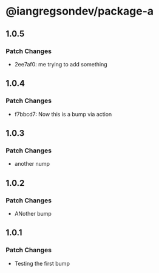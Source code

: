 # @iangregsondev/package-a

## 1.0.5

### Patch Changes

- 2ee7af0: me trying to add something

## 1.0.4

### Patch Changes

- f7bbcd7: Now this is a bump via action

## 1.0.3

### Patch Changes

- another nump

## 1.0.2

### Patch Changes

- ANother bump

## 1.0.1

### Patch Changes

- Testing the first bump

